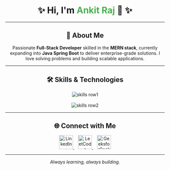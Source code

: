 <h1 align="center">✨ Hi, I'm <span style="color:#4CAF50;">Ankit Raj</span> 👋 ✨</h1>

---

<h2 align="center">🚀 About Me</h2>  

<p align="center">
Passionate <b>Full-Stack Developer</b> skilled in the <b>MERN stack</b>, currently expanding into <b>Java Spring Boot</b> to deliver enterprise-grade solutions.  
I love solving problems and building scalable applications.
</p>

---

<h2 align="center">🛠️ Skills & Technologies</h2>  

<div align="center">
  <!-- First row (10) -->
  <img src="https://skillicons.dev/icons?i=html,css,javascript,react,nextjs,nodejs,express,python,java,spring" alt="skills row1" />
  <br/><br/>
  <!-- Second row (10) -->
  <img src="https://skillicons.dev/icons?i=mongodb,mysql,docker,linux,git,github,vscode,vercel,npm,bootstrap" alt="skills row2" />
</div>

---

<h2 align="center">🌐 Connect with Me</h2>  

<div align="center">
  <a href="https://www.linkedin.com/in/ankitraj-dev/" target="_blank" rel="noopener">
    <img src="https://cdn-icons-png.flaticon.com/512/174/174857.png" width="44" height="44" alt="LinkedIn" />
  </a>&nbsp;&nbsp;
  <a href="https://leetcode.com/u/ankitraj00747/" target="_blank" rel="noopener">
    <img src="https://upload.wikimedia.org/wikipedia/commons/1/19/LeetCode_logo_black.png" width="44" height="44" alt="LeetCode" />
  </a>&nbsp;&nbsp;
  <a href="https://www.geeksforgeeks.org/user/ankit_raj/" target="_blank" rel="noopener">
    <img src="https://media.geeksforgeeks.org/wp-content/cdn-uploads/gfg_200X200.png" width="44" height="44" alt="GeeksforGeeks" />
  </a>
</div>

---

<p align="center"><i>Always learning, always building.</i></p>
